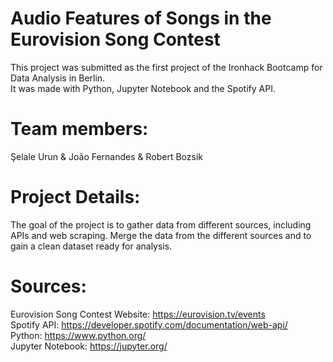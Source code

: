 # Audio Features of Songs in the Eurovision Song Contest
This project was submitted as the first project of the Ironhack Bootcamp for Data Analysis in Berlin.\
It was made with Python, Jupyter Notebook and the Spotify API.

# Team members: 
Şelale Urun & João Fernandes & Robert Bozsik

# Project Details:
The goal of the project is to gather data from different sources, including APIs and web scraping. Merge the data from the different sources and to gain a clean dataset ready for analysis.

# Sources:
Eurovision Song Contest Website: https://eurovision.tv/events \
Spotify API: https://developer.spotify.com/documentation/web-api/ \
Python: https://www.python.org/ \
Jupyter Notebook: https://jupyter.org/

